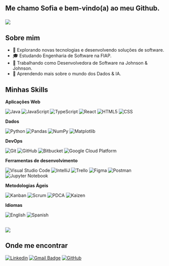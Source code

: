 <h2 align="left">Me chamo Sofia e bem-vindo(a) ao meu Github.</h2>

###

![](https://komarev.com/ghpvc/?username=sofiasawczenko&color=006bed)

###

## Sobre mim

- 🤔 Explorando novas tecnologias e desenvolvendo soluções de software.
- 🎓 Estudando Engenharia de Software na FIAP.
- 💼 Trabalhando como Desenvolvedora de Software na Johnson & Johnson.
- 🌱 Aprendendo mais sobre o mundo dos Dados & IA.

## Minhas Skills

**Aplicações Web**

![Java](https://img.shields.io/badge/-Java-333333?style=flat&logo=java&logoColor=007396)
![JavaScript](https://img.shields.io/badge/-JavaScript-333333?style=flat&logo=javascript)
![TypeScript](https://img.shields.io/badge/-TypeScript-333333?style=flat&logo=typescript)
![React](https://img.shields.io/badge/-React-333333?style=flat&logo=react)
![HTML5](https://img.shields.io/badge/-HTML5-333333?style=flat&logo=HTML5)
![CSS](https://img.shields.io/badge/-CSS-333333?style=flat&logo=CSS3&logoColor=1572B6)

**Dados**

![Python](https://img.shields.io/badge/-Python-333333?style=flat&logo=python)
![Pandas](https://img.shields.io/badge/-Pandas-333333?style=flat&logo=pandas)
![NumPy](https://img.shields.io/badge/-NumPy-333333?style=flat&logo=numpy)
![Matplotlib](https://img.shields.io/badge/-Matplotlib-333333?style=flat)

**DevOps**

![Git](https://img.shields.io/badge/-Git-333333?style=flat&logo=git)
![GitHub](https://img.shields.io/badge/-GitHub-333333?style=flat&logo=github)
![Bitbucket](https://img.shields.io/badge/-Bitbucket-333333?style=flat&logo=bitbucket)
![Google Cloud Platform](https://img.shields.io/badge/-Google%20Cloud%20Platform-333333?style=flat&logo=google-cloud)

**Ferramentas de desenvolvimento**

![Visual Studio Code](https://img.shields.io/badge/-Visual%20Studio%20Code-333333?style=flat&logo=visual-studio-code&logoColor=007ACC)
![IntelliJ](https://img.shields.io/badge/-IntelliJ%20IDEA-333333?style=flat&logo=intellij-idea&logoColor=2C2255)
![Trello](https://img.shields.io/badge/-Trello-333333?style=flat&logo=trello&logoColor=007ACC)
![Figma](https://img.shields.io/badge/-Figma-333333?style=flat&logo=figma&logoColor=007ACC)
![Postman](https://img.shields.io/badge/-Postman-333333?style=flat&logo=postman)
![Jupyter Notebook](https://img.shields.io/badge/-Jupyter%20Notebook-333333?style=flat&logo=jupyter)

**Metodologias Ágeis**

![Kanban](https://img.shields.io/badge/-Kanban-333333?style=flat)
![Scrum](https://img.shields.io/badge/-Scrum-333333?style=flat)
![PDCA](https://img.shields.io/badge/-PDCA-333333?style=flat)
![Kaizen](https://img.shields.io/badge/-Kaizen-333333?style=flat)

**Idiomas**

![English](https://img.shields.io/badge/-English%20(Proficient)-333333?style=flat)
![Spanish](https://img.shields.io/badge/-Spanish%20(Proficient)-333333?style=flat)

<br/>

<a href="https://github.com/sofiasawczenko" title="Perfil da Sofia">
  <img src="https://github-readme-stats.vercel.app/api/top-langs/?username=sofiasawczenko&theme=dark&hide_border=false&include_all_commits=true&count_private=true&layout=compact" />
</a>

## Onde me encontrar

[![Linkedin](https://img.shields.io/badge/-sofiasawczenko-blue?style=flat-square&logo=Linkedin&logoColor=white&link=https://www.linkedin.com/in/sofia-sawczenko/)](https://www.linkedin.com/in/sofia-sawczenko/)
[![Gmail Badge](https://img.shields.io/badge/-sofiawko@gmail.com-006bed?style=flat-square&logo=Gmail&logoColor=white&link=mailto:sofiawko@gmail.com)](mailto:sofiawko@gmail.com)
[![GitHub](https://img.shields.io/github/followers/sofiasawczenko?label=follow&style=social)](https://github.com/sofiasawczenko)
